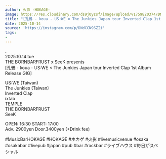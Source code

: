```yaml
---
author: 火影 -HOKAGE-
image: https://res.cloudinary.com/ds9j0yzsf/image/upload/v1759820374/DNdCCN9SZIi.jpg
title: "[孔鴉 - koua - US:WE × The Junkies Japan tour Inverted Clap 1st Album Release GIG]"
date: 2025-10-14
source: 'https://instagram.com/p/DNdCCN9SZIi'
tags:
- 
---
```

.<br>
2025.10.14.tue<br>
THE BORNBARFRUST x SeeK presents<br>
[孔鴉 - koua - US:WE × The Junkies Japan tour Inverted Clap 1st Album Release GIG]

US:WE (Taiwan)<br>
The Junkies (Taiwan)<br>
Inverted Clap<br>
ixtab<br>
TEMPLE<br>
THE BORNBARFRUST<br>
SeeK

OPEN: 16:30 START: 17:00<br>
Adv. 2900yen Door.3400yen (+Drink fee)

#MusicBarHOKAGE #HOKAGE #ホカゲ #火影 #livemusicvenue #osaka #osakabar #livepub #japan #pub #bar #rockbar #ライブハウス #毎日がスペシャル